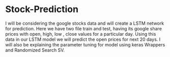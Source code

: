# Stock-Prediction
I will be considering the google stocks data and will create a LSTM network for prediction.
Here we have two file train and test, having its google share prices with open, high, low , close values for a particular day. Using this data in our LSTM model we will predict the open prices for next 20 days.
I will also be explaining the parameter tuning for model using keras Wrappers and Randomized Search SV.

